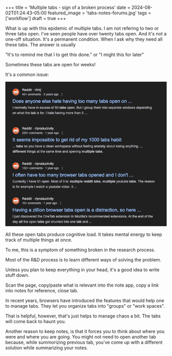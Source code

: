 +++
title = 'Multiple tabs - sign of a broken process'
date = 2024-08-02T01:24:43-05:00
featured_image = 'tabs-notes-forums.jpg'
tags = ['workflow']
draft = true
+++

What is up with this epidemic of multiple tabs. I am not refering to two or three tabs open. 
I've seen people have over twenty tabs open. And it's not a one-off situation. It's a permanent condition. 
When I ask why they need all these tabs. The answer is usually 

"It's to remind me that I to get this done."
or 
"I might this for later"


Sometimes these tabs are open for weeks! 

It's a common issue:


![tabs-notes-forums.jpg](tabs-notes-forums.jpg)


All these open tabs produce cognitive load. It takes mental energy to keep track of multiple things at once.

To me, this is a symptom of something broken in the research process. 

Most of the R&D process is to learn different ways of solving the problem. 

Unless you plan to keep everything in your head, it's a good idea to write stuff down.

Scan the page, copy/paste what is relevant into the note app, copy a link into notes for reference, close tab. 

In recent years, browsers have introduced the features that would help one to manage tabs.
They let you organize tabs into "groups" or "work spaces". 

That is helpful, however, that's just helps to manage chaos a bit. The tabs will come back to haunt you. 

Another reason to keep notes, is that it forces you to think about where you were and where you are going. 
You might not need to open another tab because, while summorizing previous tab, you've come up 
with a different solution while summarizing your notes.

